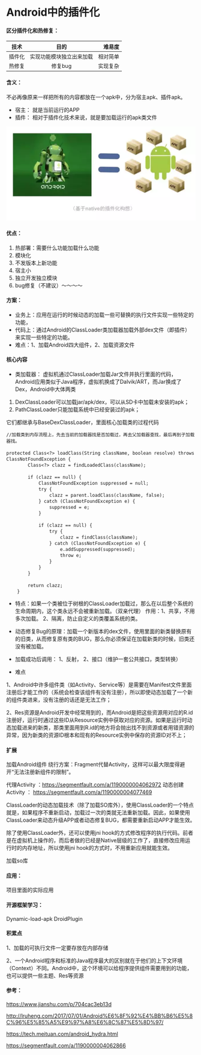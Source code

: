 # Android中的插件化

#### 区分插件化和热修复：
技术|目的|难易度
---|:--:|---:
插件化|实现功能模块独立出来加载|相对简单
热修复|修复bug|实现复杂


#### 含义：
不必再像原来一样把所有的内容都放在一个apk中，分为宿主apk、插件apk。

- 宿主： 就是当前运行的APP
- 插件： 相对于插件化技术来说，就是要加载运行的apk类文件

![hahah](./image/android/插件化1.png)

#### 优点：
1. 热部署：需要什么功能加载什么功能
2. 模块化
3. 不发版本上新功能
4. 宿主小
5. 独立开发独立模块
6. bug修复（不建议）～～～～


#### 方案：
- 业务上：应用在运行的时候动态的加载一些可替换的执行文件实现一些特定的功能，
- 代码上：通过Android的ClassLoader类加载器加载外部dex文件（即插件）来实现一些特定的功能。
- 难点：1、加载Android四大组件，2、加载资源文件


#### 核心内容
- 类加载器：
虚拟机通过ClassLoader加载Jar文件并执行里面的代码，Android应用类似于Java程序，虚拟机换成了Dalvik/ART，而Jar换成了Dex，Android中大体两类

1. DexClassLoader可以加载jar/apk/dex，可以从SD卡中加载未安装的apk；
2. PathClassLoader只能加载系统中已经安装过的apk；

它们都继承与BaseDexClassLoader，里面核心加载类的过程代码

```
//加载类到内存流程上，先去当前的加载器找是否加载过，再去父加载器查找，最后再到子加载器找。

protected Class<?> loadClass(String className, boolean resolve) throws ClassNotFoundException {
        Class<?> clazz = findLoadedClass(className);

        if (clazz == null) {
            ClassNotFoundException suppressed = null;
            try {
                clazz = parent.loadClass(className, false);
            } catch (ClassNotFoundException e) {
                suppressed = e;
            }

            if (clazz == null) {
                try {
                    clazz = findClass(className);
                } catch (ClassNotFoundException e) {
                    e.addSuppressed(suppressed);
                    throw e;
                }
            }
        }

        return clazz;
    }
```

- 特点：如果一个类被位于树根的ClassLoader加载过，那么在以后整个系统的生命周期内，这个类永远不会被重新加载。（双亲代理）
作用：1、共享，不用多次加载。 2、隔离，防止自定义的类覆盖系统的类。

- 动态修复Bug的原理：加载一个新版本的dex文件，使用里面的新类替换原有的旧类，从而修复原有类的BUG，那么你必须保证在加载新类的时候，旧类还没有被加载。

- 加载成功后调用：
   1、反射， 2、接口（维护一套公共接口，类型转换）

- 难点

1、Android中许多组件类（如Activity、Service等）是需要在Manifest文件里面注册后才能工作的（系统会检查该组件有没有注册），所以即使动态加载了一个新的组件类进来，没有注册的话还是无法工作；

2、Res资源是Android开发中经常用到的，而Android是把这些资源用对应的R.id注册好，运行时通过这些ID从Resource实例中获取对应的资源。如果是运行时动态加载进来的新类，那类里面用到R.id的地方将会抛出找不到资源或者用错资源的异常，因为新类的资源ID根本和现有的Resource实例中保存的资源ID对不上；

#### 扩展
加载Android组件
绕行方案：Fragment代替Activity，这样可以最大限度得避开“无法注册新组件的限制”。

代理Activity ：https://segmentfault.com/a/1190000004062972
动态创建Activity ： https://segmentfault.com/a/1190000004077469

ClassLoader的动态加载技术（除了加载SO库外），使用ClassLoader的一个特点就是，如果程序不重新启动，加载过一次的类就无法重新加载。因此，如果使用ClassLoader来动态升级APP或者动态修复BUG，都需要重新启动APP才能生效。

除了使用ClassLoader外，还可以使用jni hook的方式修改程序的执行代码。前者是在虚拟机上操作的，而后者做的已经是Native层级的工作了，直接修改应用运行时的内存地址，所以使用jni hook的方式时，不用重新应用就能生效。

加载so库

#### 应用：
项目里面的实际应用


#### 开源框架学习：
Dynamic-load-apk
DroidPlugin


#### 积累点

1、加载的可执行文件一定要存放在内部存储

2、一个Android程序和标准的Java程序最大的区别就在于他们的上下文环境（Context）不同。Android中，这个环境可以给程序提供组件需要用到的功能，也可以提供一些主题、Res等资源


#### 参考：

https://www.jianshu.com/p/704cac3eb13d


http://lruheng.com/2017/07/01/Android%E6%8F%92%E4%BB%B6%E5%8C%96%E5%85%A5%E9%97%A8%E6%8C%87%E5%8D%97/

https://tech.meituan.com/android_hydra.html

https://segmentfault.com/a/1190000004062866